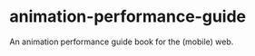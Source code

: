 animation-performance-guide
===========================

An animation performance guide book for the (mobile) web.
